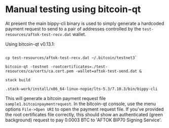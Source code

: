 # Manual testing using bitcoin-qt

At present the main bippy-cli binary is used to simply generate a 
hardcoded payment request to send to a pair of addresses controlled
by the `test-resources/aftok-test-recv.dat` wallet.

Using bitcoin-qt v0.13.1:

~~~{sh}

cp test-resources/aftok-test-recv.dat ~/.bitcoin/testnet3`

bitcoin-qt -testnet -rootcertificates=./test-resources/ca/certs/ca.cert.pem -wallet=aftok-test-send.dat &

stack build

.stack-work/install/x86_64-linux-nopie/lts-5.3/7.10.3/bin/bippy-cli

~~~

This will generate a bitcoin payment request file `sample1.bitcoinpaymentrequest`. 
In the bitcoin-qt console, use the menu options `File->Open URI` to open the 
payment request file. If you've provided the root certificates file correctly,
this should show an authenticated (green background) request to pay 0.0003 BTC
to 'AFTOK BIP70 Signing Service'.
